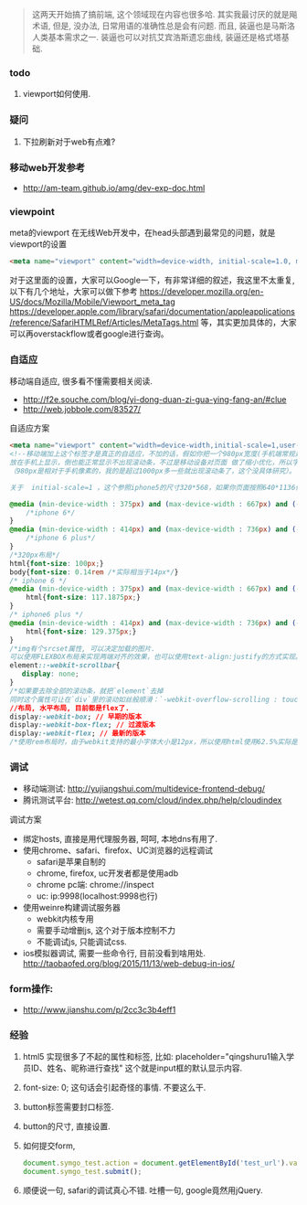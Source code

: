 > 这两天开始搞了搞前端, 这个领域现在内容也很多哈. 其实我最讨厌的就是飚术语, 但是, 没办法, 日常用语的准确性总是会有问题. 而且, 装逼也是马斯洛人类基本需求之一. 装逼也可以对抗艾宾浩斯遗忘曲线, 装逼还是格式塔基础.

### todo
1. viewport如何使用.


### 疑问

1. 下拉刷新对于web有点难?

### 移动web开发参考

- http://am-team.github.io/amg/dev-exp-doc.html



### viewpoint

meta的viewport
在无线Web开发中，在head头部遇到最常见的问题，就是viewport的设置

```html
<meta name="viewport" content="width=device-width, initial-scale=1.0, maximum-scale=1.0, minimum-scale=1.0, user-scalable=0"/>
```

对于这里面的设置，大家可以Google一下，有非常详细的叙述，我这里不太重复,以下有几个地址，大家可以做下参考 https://developer.mozilla.org/en-US/docs/Mozilla/Mobile/Viewport_meta_tag https://developer.apple.com/library/safari/documentation/appleapplications/reference/SafariHTMLRef/Articles/MetaTags.html 等，其实更加具体的，大家可以再overstackflow或者google进行查询。



### 自适应

移动端自适应, 很多看不懂需要相关阅读.

- http://f2e.souche.com/blog/yi-dong-duan-zi-gua-ying-fang-an/#clue
- http://web.jobbole.com/83527/

自适应方案

```html
<meta name="viewport" content="width=device-width,initial-scale=1,user-scalable=no"/>
<!--移动端加上这个标签才是真正的自适应，不加的话，假如你把一个980px宽度(手机端常规是980)的PC网页
放在手机上显示，倒也能正常显示不出现滚动条，不过是移动设备对页面 做了缩小优化，所以字体等都相应缩小了
（980px是相对于手机像素的，我的是超过1000px多一些就出现滚动条了，这个没具体研究）。

关于  initial-scale=1 ，这个参照iphone5的尺寸320*568，如果你页面按照640*1136做的话，scale就设为0.5, 这个很有用, 因为视觉稿经常是x2的.-->
```

```css
@media (min-device-width : 375px) and (max-device-width : 667px) and (-webkit-min-device-pixel-ratio : 2){
    /*iphone 6*/
}
@media (min-device-width : 414px) and (max-device-width : 736px) and (-webkit-min-device-pixel-ratio : 3){
    /*iphone 6 plus*/
}
/*320px布局*/
html{font-size: 100px;}
body{font-size: 0.14rem /*实际相当于14px*/} 
/* iphone 6 */
@media (min-device-width : 375px) and (max-device-width : 667px) and (-webkit-min-device-pixel-ratio : 2){
    html{font-size: 117.1875px;}
}
/* iphone6 plus */
@media (min-device-width : 414px) and (max-device-width : 736px) and (-webkit-min-device-pixel-ratio : 3){
    html{font-size: 129.375px;}
}
/*img有个srcset属性, 可以决定加载的图片.
可以使用FLEXBOX布局来实现两端对齐的效果，也可以使用text-align:justify的方式实现。*/
element::-webkit-scrollbar{
   display: none;
}
/*如果要去除全部的滚动条，就把`element`去掉
同时这个属性可让在`div`里的滚动如丝般顺滑：`-webkit-overflow-scrolling : touch`; */
//布局, 水平布局, 目前都是flex了.
display:-webkit-box; // 早期的版本
display:-webkit-box-flex; // 过渡版本
display:-webkit-flex; // 最新的版本
/*使用rem布局时，由于webkit支持的最小字体大小是12px，所以使用html使用62.5%实际是12px，这样很难计算，我的做法是设置成625%即100px，然后1rem就相当于100px*/
```






### 调试

- 移动端测试: http://yujiangshui.com/multidevice-frontend-debug/
- 腾讯测试平台: http://wetest.qq.com/cloud/index.php/help/cloudindex

调试方案

- 绑定hosts, 直接是用代理服务器, 呵呵, 本地dns有用了.
- 使用chrome、safari、firefox、UC浏览器的远程调试
  - safari是苹果自制的
  - chrome, firefox, uc开发者都是使用adb
  - chrome pc端: chrome://inspect
  - uc: ip:9998(localhost:9998也行)
- 使用weinre构建调试服务器
  - webkit内核专用
  - 需要手动增删js, 这个对于版本控制不力
  - 不能调试js, 只能调试css.
- ios模拟器调试, 需要一些命令行, 目前没看到啥用处. http://taobaofed.org/blog/2015/11/13/web-debug-in-ios/

### form操作:

- http://www.jianshu.com/p/2cc3c3b4eff1

### 经验

1. html5 实现很多了不起的属性和标签, 比如: placeholder="qingshuru1输入学员ID、姓名、昵称进行查找" 这个就是input框的默认显示内容.

2. font-size: 0; 这句话会引起奇怪的事情. 不要这么干.

3. button标签需要封口标签.

4. button的尺寸, 直接设置.

5. 如何提交form,

   ```javascript
   document.symgo_test.action = document.getElementById('test_url').value;
   document.symgo_test.submit();
   ```

6. 顺便说一句, safari的调试真心不错. 吐槽一句, google竟然用jQuery.